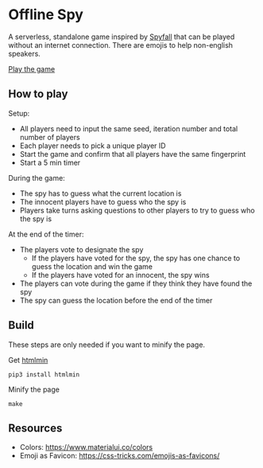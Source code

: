 # Offline Spy

A serverless, standalone game inspired by [Spyfall](https://hwint.ru/portfolio-item/spyfall/) that can be played without an internet connection.
There are emojis to help non-english speakers.

[Play the game](https://spy.verybadfrags.com)

## How to play

Setup:
* All players need to input the same seed, iteration number and total number of players
* Each player needs to pick a unique player ID
* Start the game and confirm that all players have the same fingerprint
* Start a 5 min timer

During the game:
* The spy has to guess what the current location is
* The innocent players have to guess who the spy is
* Players take turns asking questions to other players to try to guess who the spy is

At the end of the timer:
* The players vote to designate the spy
    * If the players have voted for the spy, the spy has one chance to guess the location and win the game
    * If the players have voted for an innocent, the spy wins
* The players can vote during the game if they think they have found the spy
* The spy can guess the location before the end of the timer

## Build

These steps are only needed if you want to minify the page.

Get [htmlmin](https://pypi.org/project/htmlmin/)
```shell
pip3 install htmlmin
```

Minify the page
```shell
make
```

## Resources

* Colors: https://www.materialui.co/colors
* Emoji as Favicon: https://css-tricks.com/emojis-as-favicons/

